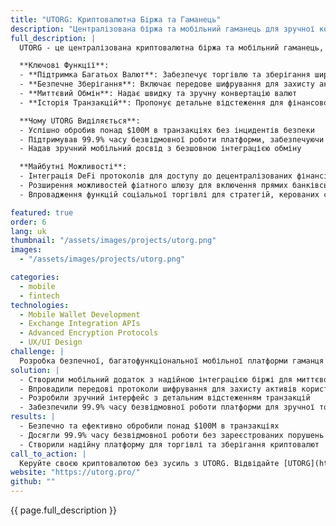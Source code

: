 ```yaml
---
title: "UTORG: Криптовалютна Біржа та Гаманець"
description: "Централізована біржа та мобільний гаманець для зручної конвертації та транзакцій криптовалют"
full_description: |
  UTORG - це централізована криптовалютна біржа та мобільний гаманець, розроблені для зручної та безпечної торгівлі, зберігання та конвертації цифрових активів. З підтримкою багатьох валют, передовими заходами безпеки та інтуїтивним інтерфейсом, UTORG спрощує керування криптовалютами для користувачів по всьому світу.

  **Ключові Функції**:
  - **Підтримка Багатьох Валют**: Забезпечує торгівлю та зберігання широкого спектру криптовалют
  - **Безпечне Зберігання**: Включає передове шифрування для захисту активів користувачів
  - **Миттєвий Обмін**: Надає швидку та зручну конвертацію валют
  - **Історія Транзакцій**: Пропонує детальне відстеження для фінансової прозорості

  **Чому UTORG Виділяється**:
  - Успішно обробив понад $100M в транзакціях без інцидентів безпеки
  - Підтримував 99.9% часу безвідмовної роботи платформи, забезпечуючи надійність
  - Надав зручний мобільний досвід з безшовною інтеграцією обміну

  **Майбутні Можливості**:
  - Інтеграція DeFi протоколів для доступу до децентралізованих фінансів
  - Розширення можливостей фіатного шлюзу для включення прямих банківських переказів
  - Впровадження функцій соціальної торгівлі для стратегій, керованих спільнотою

featured: true
order: 6
lang: uk
thumbnail: "/assets/images/projects/utorg.png"
images:
  - "/assets/images/projects/utorg.png"

categories:
  - mobile
  - fintech
technologies:
  - Mobile Wallet Development
  - Exchange Integration APIs
  - Advanced Encryption Protocols
  - UX/UI Design
challenge: |
  Розробка безпечної, багатофункціональної мобільної платформи гаманця та біржі, що підтримує безліч криптовалют при збереженні безперебійної та надійної роботи. Безпека та зручність використання були головними пріоритетами для побудови довіри та зручності використання.
solution: |
  - Створили мобільний додаток з надійною інтеграцією біржі для миттєвої конвертації валют
  - Впровадили передові протоколи шифрування для захисту активів користувачів
  - Розробили зручний інтерфейс з детальним відстеженням транзакцій
  - Забезпечили 99.9% часу безвідмовної роботи платформи для зручної торгівлі
results: |
  - Безпечно та ефективно обробили понад $100M в транзакціях
  - Досягли 99.9% часу безвідмовної роботи без зареєстрованих порушень безпеки
  - Створили надійну платформу для торгівлі та зберігання криптовалют
call_to_action: |
  Керуйте своєю криптовалютою без зусиль з UTORG. Відвідайте [UTORG](https://utorg.pro/) щоб дізнатися більше.
website: "https://utorg.pro/"
github: ""
---
```


{{ page.full_description }}
